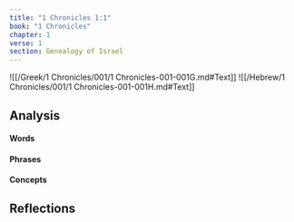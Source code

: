 ```yaml
---
title: "1 Chronicles 1:1"
book: "1 Chronicles"
chapter: 1
verse: 1
section: Genealogy of Israel
---
```

![[/Greek/1 Chronicles/001/1 Chronicles-001-001G.md#Text]]
![[/Hebrew/1 Chronicles/001/1 Chronicles-001-001H.md#Text]]

## Analysis

#### Words

#### Phrases

#### Concepts

## Reflections
